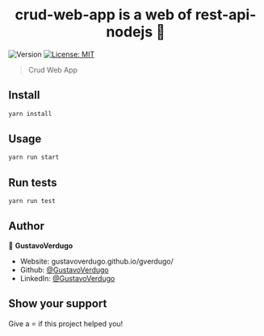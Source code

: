 <h1 align="center">crud-web-app is a web of rest-api-nodejs 👋</h1>
<p>
  <img alt="Version" src="https://img.shields.io/badge/version-0.1.0-blue.svg?cacheSeconds=2592000" />
  <a href="#" target="_blank">
    <img alt="License: MIT" src="https://img.shields.io/badge/License-MIT-yellow.svg" />
  </a>
</p>

> Crud Web App

## Install

```sh
yarn install
```

## Usage

```sh
yarn run start
```

## Run tests

```sh
yarn run test
```

## Author

👤 **GustavoVerdugo**

* Website: gustavoverdugo.github.io/gverdugo/
* Github: [@GustavoVerdugo](https://github.com/GustavoVerdugo)
* LinkedIn: [@GustavoVerdugo](https://linkedin.com/in/gustavo-verdugo-ortiz-37b032168)

## Show your support

Give a ⭐️ if this project helped you!